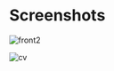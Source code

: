 # Screenshots

![front2](https://user-images.githubusercontent.com/119648597/227734138-5ed82033-c4e4-4e26-b1ef-d6ac617ccaa5.png)

![cv](https://user-images.githubusercontent.com/119648597/227734205-9dd9eb84-9877-444b-a6c2-fcdd556d0509.png)
